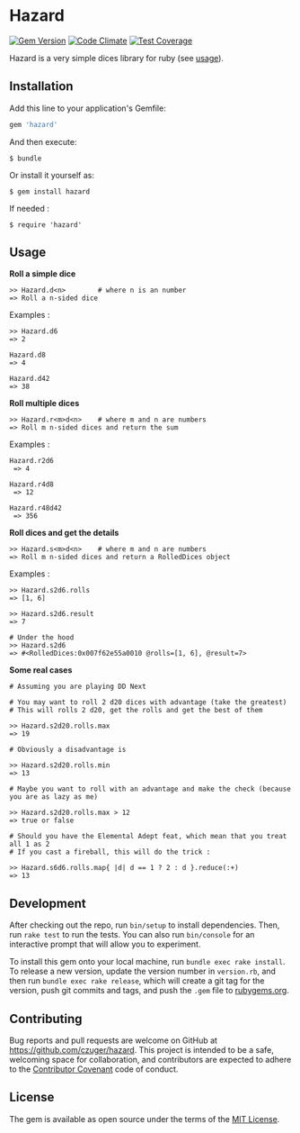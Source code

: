 # Hazard

[![Gem Version](https://badge.fury.io/rb/hazard.svg)](https://badge.fury.io/rb/hazard)
[![Code Climate](https://codeclimate.com/github/czuger/hazard/badges/gpa.svg)](https://codeclimate.com/github/czuger/hazard)
[![Test Coverage](https://codeclimate.com/github/czuger/hazard/badges/coverage.svg)](https://codeclimate.com/github/czuger/hazard/coverage)

Hazard is a very simple dices library for ruby (see [usage](#usage)).

## Installation

Add this line to your application's Gemfile:

```ruby
gem 'hazard'
```

And then execute:

    $ bundle

Or install it yourself as:

    $ gem install hazard
    
If needed :

    $ require 'hazard'  

## Usage

**Roll a simple dice**

    >> Hazard.d<n>        # where n is an number
    => Roll a n-sided dice

Examples : 

    >> Hazard.d6
    => 2
    
    Hazard.d8
    => 4
     
    Hazard.d42
    => 38
     
    
**Roll multiple dices**

    >> Hazard.r<m>d<n>    # where m and n are numbers
    => Roll m n-sided dices and return the sum

Examples : 
   
    Hazard.r2d6
     => 4
     
    Hazard.r4d8
     => 12
     
    Hazard.r48d42
     => 356
         
         
**Roll dices and get the details**

    >> Hazard.s<m>d<n>    # where m and n are numbers
    => Roll m n-sided dices and return a RolledDices object

Examples : 
         
    >> Hazard.s2d6.rolls
    => [1, 6]     
          
    >> Hazard.s2d6.result
    => 7
    
    # Under the hood
    >> Hazard.s2d6
    => #<RolledDices:0x007f62e55a0010 @rolls=[1, 6], @result=7>
    
**Some real cases**
         
    # Assuming you are playing DD Next
    
    # You may want to roll 2 d20 dices with advantage (take the greatest)
    # This will rolls 2 d20, get the rolls and get the best of them
    
    >> Hazard.s2d20.rolls.max 
    => 19
    
    # Obviously a disadvantage is
    
    >> Hazard.s2d20.rolls.min
    => 13
    
    # Maybe you want to roll with an advantage and make the check (because you are as lazy as me)
    
    >> Hazard.s2d20.rolls.max > 12
    => true or false
    
    # Should you have the Elemental Adept feat, which mean that you treat all 1 as 2
    # If you cast a fireball, this will do the trick : 
    
    >> Hazard.s6d6.rolls.map{ |d| d == 1 ? 2 : d }.reduce(:+)
    => 13
                    
    
## Development

After checking out the repo, run `bin/setup` to install dependencies. Then, run `rake test` to run the tests. You can also run `bin/console` for an interactive prompt that will allow you to experiment.

To install this gem onto your local machine, run `bundle exec rake install`. To release a new version, update the version number in `version.rb`, and then run `bundle exec rake release`, which will create a git tag for the version, push git commits and tags, and push the `.gem` file to [rubygems.org](https://rubygems.org).

## Contributing

Bug reports and pull requests are welcome on GitHub at https://github.com/czuger/hazard. This project is intended to be a safe, welcoming space for collaboration, and contributors are expected to adhere to the [Contributor Covenant](http://contributor-covenant.org) code of conduct.


## License

The gem is available as open source under the terms of the [MIT License](http://opensource.org/licenses/MIT).

